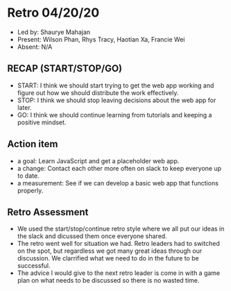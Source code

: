 # Retro 04/20/20

* Led by: Shaurye Mahajan
* Present: Wilson Phan, Rhys Tracy, Haotian Xa, Francie Wei
* Absent: N/A

## RECAP (START/STOP/GO)

* START: I think we should start trying to get the web app working and figure out how we should distribute the work effectively.
* STOP: I think we should stop leaving decisions about the web app for later.
* GO: I think we should continue learning from tutorials and keeping a positive mindset.
 
## Action item

* a goal: Learn JavaScript and get a placeholder web app.
* a change: Contact each other more often on slack to keep everyone up to date.
* a measurement: See if we can develop a basic web app that functions properly.

## Retro Assessment 

* We used the start/stop/continue retro style where we all put our ideas in the slack and dicussed them once everyone shared. 
* The retro went well for situation we had. Retro leaders had to switched on the spot, but regardless we got many great ideas through our discussion. We clarrified what we need to do in the future to be successful. 
* The advice I would give to the next retro leader is come in with a game plan on what needs to be discussed so there is no wasted time. 
